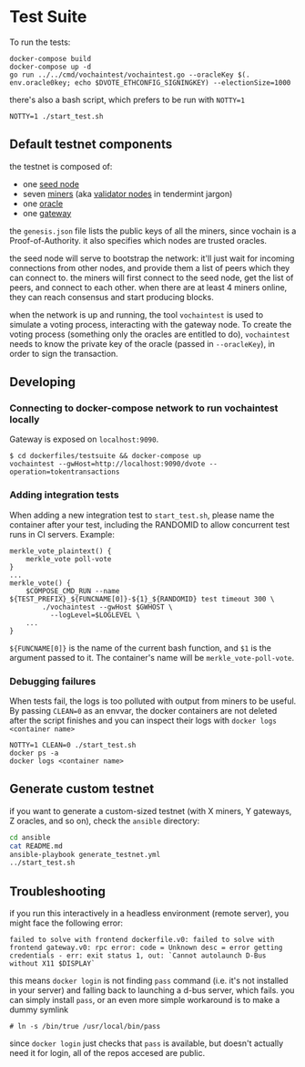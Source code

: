 # Test Suite

To run the tests:

```
docker-compose build
docker-compose up -d
go run ../../cmd/vochaintest/vochaintest.go --oracleKey $(. env.oracle0key; echo $DVOTE_ETHCONFIG_SIGNINGKEY) --electionSize=1000
```

there's also a bash script, which prefers to be run with `NOTTY=1`
```
NOTTY=1 ./start_test.sh
```

## Default testnet components

the testnet is composed of:

 * one [seed node](https://docs.tendermint.com/master/nodes/#seed-nodes)
 * seven [miners](https://docs.vocdoni.io/architecture/services/vochain.html#miner) (aka [validator nodes](https://docs.tendermint.com/master/nodes/#validators) in tendermint jargon)
 * one [oracle](https://docs.vocdoni.io/architecture/components.html#oracle)
 * one [gateway](https://docs.vocdoni.io/architecture/components.html#gateway)

the `genesis.json` file lists the public keys of all the miners, since vochain is a Proof-of-Authority.
it also specifies which nodes are trusted oracles.

the seed node will serve to bootstrap the network: it'll just wait for incoming connections from other nodes, and provide them a list of peers which they can connect to.
the miners will first connect to the seed node, get the list of peers, and connect to each other. when there are at least 4 miners online, they can reach consensus and start producing blocks.

when the network is up and running, the tool `vochaintest` is used to simulate a voting process, interacting with the gateway node. To create the voting process (something only the oracles are entitled to do), `vochaintest` needs to know the private key of the oracle (passed in `--oracleKey`), in order to sign the transaction.

## Developing
### Connecting to docker-compose network to run vochaintest locally
Gateway is exposed on `localhost:9090`.
```
$ cd dockerfiles/testsuite && docker-compose up
vochaintest --gwHost=http://localhost:9090/dvote --operation=tokentransactions
```

### Adding integration tests
When adding a new integration test to `start_test.sh`, please name the container after your test, including the RANDOMID to allow concurrent test runs in CI servers. Example:
```
merkle_vote_plaintext() {
	merkle_vote poll-vote
}
...
merkle_vote() {
	$COMPOSE_CMD_RUN --name ${TEST_PREFIX}_${FUNCNAME[0]}-${1}_${RANDOMID} test timeout 300 \
		./vochaintest --gwHost $GWHOST \
		  --logLevel=$LOGLEVEL \
    ...
}
```
`${FUNCNAME[0]}` is the name of the current bash function, and `$1` is the argument passed to it. The container's name will be `merkle_vote-poll-vote`.

### Debugging failures
When tests fail, the logs is too polluted with output from miners to be useful. By passing `CLEAN=0` as an envvar, the docker containers are not deleted after the script finishes and you can inspect their logs with `docker logs <container name>`

```
NOTTY=1 CLEAN=0 ./start_test.sh
docker ps -a
docker logs <container name>
```

## Generate custom testnet

if you want to generate a custom-sized testnet (with X miners, Y gateways, Z oracles, and so on), check the `ansible` directory:
```sh
cd ansible
cat README.md
ansible-playbook generate_testnet.yml
../start_test.sh
```

## Troubleshooting

if you run this interactively in a headless environment (remote server), you might face the following error:

```
failed to solve with frontend dockerfile.v0: failed to solve with frontend gateway.v0: rpc error: code = Unknown desc = error getting credentials - err: exit status 1, out: `Cannot autolaunch D-Bus without X11 $DISPLAY`
```
this means `docker login` is not finding `pass` command (i.e. it's not installed in your server) and falling back to launching a d-bus server, which fails.
you can simply install `pass`, or an even more simple workaround is to make a dummy symlink
```
# ln -s /bin/true /usr/local/bin/pass
```
since `docker login` just checks that `pass` is available, but doesn't actually need it for login, all of the repos accesed are public.
